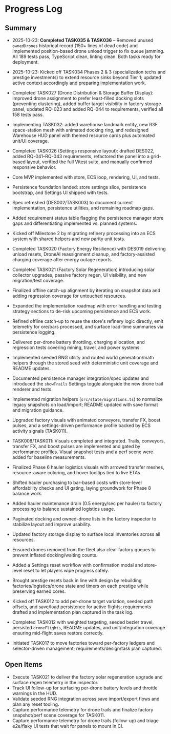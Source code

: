 # Progress Log

## Summary

- 2025-10-23: **Completed TASK035 & TASK036** – Removed unused `ownedDrones` historical record (150+ lines of dead code) and implemented position-based drone unload trigger to fix queue jamming. All 189 tests pass, TypeScript clean, linting clean. Both tasks ready for deployment.
- 2025-10-23: Kicked off TASK034 Phases 2 & 3 (specialization techs and prestige investments) to extend resource sinks beyond Tier 1; updated active context accordingly and preparing implementation work.
- Completed TASK027 (Drone Distribution & Storage Buffer Display): improved drone assignment to prefer least-filled docking slots (preventing clustering), added buffer target visibility in factory storage panel, updated RQ-023 and added RQ-044 to requirements, verified all 158 tests pass.
- Implementing TASK032: added warehouse landmark entity, new R3F space-station mesh with animated docking ring, and redesigned Warehouse HUD panel with themed resource cards plus automated unit/UI coverage.
- Completed TASK026 (Settings responsive layout): drafted DES022, added RQ-041–RQ-043 requirements, refactored the panel into a grid-based layout, verified the full Vitest suite, and manually confirmed responsive behavior.
- Core MVP implemented with store, ECS loop, rendering, UI, and tests.
- Persistence foundation landed: store settings slice, persistence bootstrap, and Settings UI shipped with tests.
- Spec refreshed (DES002/TASK003) to document current implementation, persistence utilities, and remaining roadmap gaps.
- Added requirement status table flagging the persistence manager store gaps and differentiating implemented vs. planned systems.
- Kicked off Milestone 2 by migrating refinery processing into an ECS system with shared helpers and new parity unit tests.
- Completed TASK020 (Factory Energy Resilience) with DES019 delivering unload resets, DroneAI reassignment cleanup, and factory-assisted charging coverage after energy outage reports.
- Completed TASK021 (Factory Solar Regeneration) introducing solar collector upgrades, passive factory regen, UI visibility, and new migration/test coverage.
- Finalized offline catch-up alignment by iterating on snapshot data and adding regression coverage for untouched resources.
- Expanded the implementation roadmap with error handling and testing strategy sections to de-risk upcoming persistence and ECS work.
- Refined offline catch-up to reuse the store's refinery logic directly, emit telemetry for ore/bars processed, and surface load-time summaries via persistence logging.
- Delivered per-drone battery throttling, charging allocation, and regression tests covering mining, travel, and power systems.
- Implemented seeded RNG utility and routed world generation/math helpers through the stored seed with deterministic unit coverage and README updates.
- Documented persistence manager integration/spec updates and introduced the `showTrails` Settings toggle alongside the new drone trail renderer and tests.

- Implemented migration helpers (`src/state/migrations.ts`) to normalize legacy snapshots on load/import; README updated with save format and migration guidance.

- Upgraded factory visuals with animated conveyors, transfer FX, boost pulses, and a settings-driven performance profile backed by ECS activity signals (TASK011).
- TASK008/TASK011: Visuals completed and integrated. Trails, conveyors, transfer FX, and boost pulses are implemented and gated by performance profiles. Visual snapshot tests and a perf scene were added for baseline measurements.

- Finalized Phase 6 hauler logistics visuals with arrowed transfer meshes, resource-aware coloring, and hover tooltips tied to live ETAs.
- Shifted hauler purchasing to bar-based costs with store-level affordability checks and UI gating, laying groundwork for Phase 8 balance work.
- Added hauler maintenance drain (0.5 energy/sec per hauler) to factory processing to balance sustained logistics usage.
- Paginated docking and owned-drone lists in the factory inspector to stabilize layout and improve usability.
- Updated factory storage display to surface local inventories across all resources.
- Ensured drones removed from the fleet also clear factory queues to prevent inflated docking/waiting counts.
- Added a Settings reset workflow with confirmation modal and store-level reset to let players wipe progress safely.
- Brought prestige resets back in line with design by rebuilding factories/logistics/drone state and timers on each prestige while preserving earned cores.
- Kicked off TASK012 to add per-drone target variation, seeded path offsets, and save/load persistence for active flights; requirements drafted and implementation plan captured in the task log.
- Completed TASK012 with weighted targeting, seeded bezier travel, persisted `droneFlights`, README updates, and unit/integration coverage ensuring mid-flight saves restore correctly.

- Initiated TASK017 to move factories toward per-factory ledgers and selector-driven management; requirements/design/task plan captured.

## Open Items

- Execute TASK021 to deliver the factory solar regeneration upgrade and surface regen telemetry in the inspector.
- Track UI follow-up for surfacing per-drone battery levels and throttle warnings in the HUD.
- Validate seeded RNG integration across save import/export flows and plan any reset tooling.
- Capture performance telemetry for drone trails and finalize factory snapshot/perf scene coverage for TASK011.
- Capture performance telemetry for drone trails (follow-up) and triage e2e/flaky UI tests that wait for panels to mount in CI.
